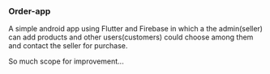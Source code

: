 ### Order-app

A simple android app using Flutter and Firebase in which a the admin(seller) can add products and other users(customers) could choose among them and contact the seller for purchase.

So much scope for improvement...
